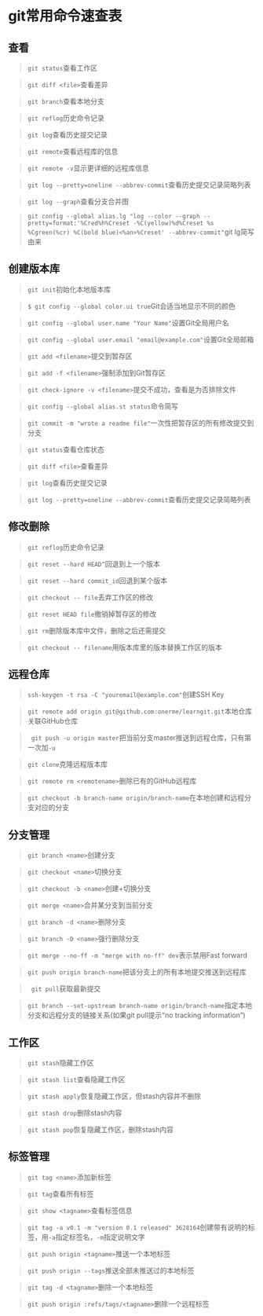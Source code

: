 # git常用命令速查表

## 查看

> `git status`查看工作区

> `git diff <file>`查看差异

> `git branch`查看本地分支

> `git reflog`历史命令记录

> `git log`查看历史提交记录

> `git remote`查看远程库的信息

> `git remote -v`显示更详细的远程库信息

> `git log --pretty=oneline --abbrev-commit`查看历史提交记录简略列表

> `git log --graph`查看分支合并图

> `git config --global alias.lg "log --color --graph --pretty=format:'%Cred%h%Creset -%C(yellow)%d%Creset %s %Cgreen(%cr) %C(bold blue)<%an>%Creset' --abbrev-commit"`git lg简写由来



## 创建版本库

> `git init`初始化本地版本库

> `$ git config --global color.ui true`Git会适当地显示不同的颜色

> `git config --global user.name "Your Name"`设置Git全局用户名

> `git config --global user.email "email@example.com"`设置Git全局邮箱

> `git add <filename>`提交到暂存区

> `git add -f <filename>`强制添加到Git暂存区

> `git check-ignore -v <filename>`提交不成功，查看是为否排除文件

> `git config --global alias.st status`命令简写

> `git commit -m "wrote a readme file"`一次性把暂存区的所有修改提交到分支  

> `git status`查看仓库状态

> `git diff <file>`查看差异

> `git log`查看历史提交记录

> `git log --pretty=oneline --abbrev-commit`查看历史提交记录简略列表


## 修改删除

> `git reflog`历史命令记录

> `git reset --hard HEAD^`回退到上一个版本

> `git reset --hard commit_id`回退到某个版本

> `git checkout -- file`丢弃工作区的修改

> `git reset HEAD file`撤销掉暂存区的修改

> `git rm`删除版本库中文件，删除之后还需提交

> `git checkout -- filename`用版本库里的版本替换工作区的版本

## 远程仓库

> `ssh-keygen -t rsa -C "youremail@example.com"`创建SSH Key

> `git remote add origin git@github.com:onerme/learngit.git`本地仓库关联GitHub仓库

> ` git push -u origin master`把当前分支master推送到远程仓库，只有第一次加`-u`

> `git clone`克隆远程版本库

> `git remote rm <remotename>`删除已有的GitHub远程库

> `git checkout -b branch-name origin/branch-name`在本地创建和远程分支对应的分支


## 分支管理

> `git branch <name>`创建分支

> `git checkout <name>`切换分支

> `git checkout -b <name>`创建+切换分支

> `git merge <name>`合并某分支到当前分支

> `git branch -d <name>`删除分支

> `git branch -D <name>`强行删除分支

> `git merge --no-ff -m "merge with no-ff" dev`表示禁用Fast forward

> `git push origin branch-name`把该分支上的所有本地提交推送到远程库

> ` git pull`获取最新提交

> `git branch --set-upstream branch-name origin/branch-name`指定本地分支和远程分支的链接关系(如果git pull提示“no tracking information”)

## 工作区

> `git stash`隐藏工作区

> `git stash list`查看隐藏工作区

> `git stash apply`恢复隐藏工作区，但stash内容并不删除

> `git stash drop`删除stash内容

> `git stash pop`恢复隐藏工作区，删除stash内容

## 标签管理

> `git tag <name>`添加新标签

> `git tag`查看所有标签

> `git show <tagname>`查看标签信息

> `git tag -a v0.1 -m "version 0.1 released" 3628164`创建带有说明的标签，用`-a`指定标签名，`-m`指定说明文字

> `git push origin <tagname>`推送一个本地标签

> `git push origin --tags`推送全部未推送过的本地标签

> `git tag -d <tagname>`删除一个本地标签

> `git push origin :refs/tags/<tagname>`删除一个远程标签